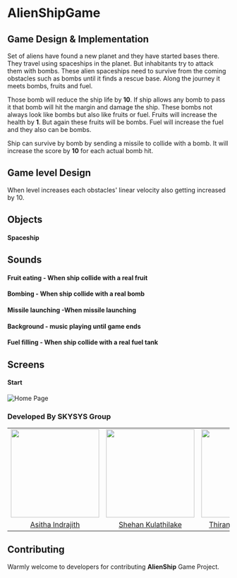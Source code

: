 # AlienShipGame

## **Game Design &amp; Implementation**

Set of aliens have found a new planet and they have started bases there. They travel using spaceships in the planet. But inhabitants try to attack them with bombs. These alien spaceships need to survive from the coming obstacles such as bombs until it finds a rescue base. Along the journey it meets bombs, fruits and fuel.

Those bomb will reduce the ship life by **10**. If ship allows any bomb to pass it that bomb will hit the margin and damage the ship. These bombs not always look like bombs but also like fruits or fuel. Fruits will increase the health by **1**. But again these fruits will be bombs. Fuel will increase the fuel and they also can be bombs.

Ship can survive by bomb by sending a missile to collide with a bomb. It will increase the score by **10** for each actual bomb hit.

## **Game level Design**

When level increases each obstacles&#39; linear velocity also getting increased by 10.

## **Objects**

#### Spaceship

## **Sounds**

#### Fruit eating - When ship collide with a real fruit

#### Bombing - When ship collide with a real bomb

#### Missile launching -When missile launching

#### Background - music playing until game ends

#### Fuel filling - When ship collide with a real fuel tank

## **Screens**

#### Start
![Home Page](https://raw.githubusercontent.com/SKYSYSLK/PartyPros/master/partypros_readme_assets/partypros01.PNG)


### Developed By SKYSYS Group
<table>
<tr>
<td align="center"><img src="https://avatars0.githubusercontent.com/u/25387297?s=460&v=4" width=200></td>
<td align="center"><img src="https://avatars0.githubusercontent.com/u/13849811?s=460&v=4" width=200></td>
<td align="center"><img src="https://avatars1.githubusercontent.com/u/25032998?s=400&v=4" width=200></td>
</tr>
<tr>
<td align="center"><a href="https://github.com/Danushka96">Asitha Indrajith </a></td>
<td align="center"><a href="#">Shehan Kulathilake</a></td>
<td align="center"><a href="#">Thiranjaya Lakrandika</a></td>
</tr>
</table>

## Contributing
Warmly welcome to developers for contributing **AlienShip** Game Project.
